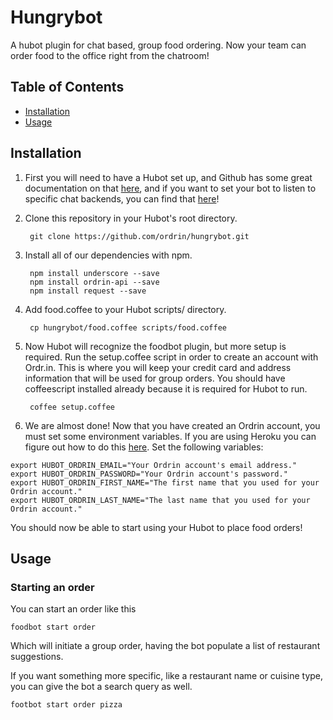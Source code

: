 # Hungrybot

A hubot plugin for chat based, group food ordering. Now your team can order food to the office right from the chatroom!

## Table of Contents

 - [Installation](#installation)
 - [Usage](#usage)

## Installation

1. First you will need to have a Hubot set up, and Github has some great documentation on that [here](https://github.com/github/hubot/blob/master/docs/README.md), and if you want to set your bot to listen to specific chat backends, you can find that [here](https://github.com/github/hubot/blob/master/docs/adapters.md)!

2. Clone this repository in your Hubot's root directory.

        git clone https://github.com/ordrin/hungrybot.git

3. Install all of our dependencies with npm.

        npm install underscore --save
        npm install ordrin-api --save
        npm install request --save

3. Add food.coffee to your Hubot scripts/ directory.

        cp hungrybot/food.coffee scripts/food.coffee

4. Now Hubot will recognize the foodbot plugin, but more setup is required. Run the setup.coffee script in order to create an account with Ordr.in. This is where you will keep your credit card and address information that will be used for group orders. You should have coffeescript installed already because it is required for Hubot to run.

        coffee setup.coffee

5. We are almost done! Now that you have created an Ordrin account, you must set some environment variables. If you are using Heroku you can figure out how to do this [here](https://devcenter.heroku.com/articles/config-vars). Set the following variables:

```
export HUBOT_ORDRIN_EMAIL="Your Ordrin account's email address."
export HUBOT_ORDRIN_PASSWORD="Your Ordrin account's password."
export HUBOT_ORDRIN_FIRST_NAME="The first name that you used for your Ordrin account."
export HUBOT_ORDRIN_LAST_NAME="The last name that you used for your Ordrin account."
```

You should now be able to start using your Hubot to place food orders!

## Usage

### Starting an order

You can start an order like this

    foodbot start order

Which will initiate a group order, having the bot populate a list of restaurant suggestions.

If you want something more specific, like a restaurant name or cuisine type, you can give the bot a search query as well.

    footbot start order pizza
